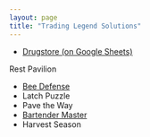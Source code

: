 ```yaml
---
layout: page
title: "Trading Legend Solutions"
---
```


- [Drugstore (on Google Sheets)](https://docs.google.com/spreadsheets/d/1-oLM8sUa1LdGg-Xau08D11KtODL4LM6NUcq6wuGNP-A/edit?usp=sharing)

Rest Pavilion
- [Bee Defense](bee-defense/)
- Latch Puzzle
- Pave the Way
- [Bartender Master](bartender-master/)
- Harvest Season

